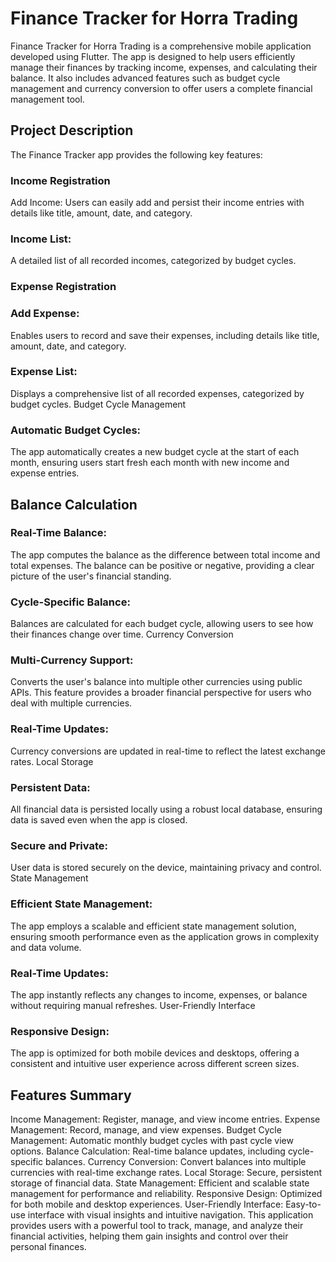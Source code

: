 # Finance Tracker for Horra Trading
Finance Tracker for Horra Trading is a comprehensive mobile application developed using Flutter. The app is designed to help users efficiently manage their finances by tracking income, expenses, and calculating their balance. It also includes advanced features such as budget cycle management and currency conversion to offer users a complete financial management tool.

## Project Description
The Finance Tracker app provides the following key features:

### Income Registration
Add Income: Users can easily add and persist their income entries with details like title, amount, date, and category.
### Income List: 
A detailed list of all recorded incomes, categorized by budget cycles.
### Expense Registration
### Add Expense: 
Enables users to record and save their expenses, including details like title, amount, date, and category.
### Expense List: 
Displays a comprehensive list of all recorded expenses, categorized by budget cycles.
Budget Cycle Management
### Automatic Budget Cycles: 
The app automatically creates a new budget cycle at the start of each month, ensuring users start fresh each month with new income and expense entries.

## Balance Calculation
### Real-Time Balance: 
The app computes the balance as the difference between total income and total expenses. The balance can be positive or negative, providing a clear picture of the user's financial standing.
### Cycle-Specific Balance: 
Balances are calculated for each budget cycle, allowing users to see how their finances change over time.
Currency Conversion
### Multi-Currency Support: 
Converts the user's balance into multiple other currencies using public APIs. This feature provides a broader financial perspective for users who deal with multiple currencies.
### Real-Time Updates: 
Currency conversions are updated in real-time to reflect the latest exchange rates.
Local Storage
### Persistent Data: 
All financial data is persisted locally using a robust local database, ensuring data is saved even when the app is closed.
### Secure and Private: 
User data is stored securely on the device, maintaining privacy and control.
State Management
### Efficient State Management: 
The app employs a scalable and efficient state management solution, ensuring smooth performance even as the application grows in complexity and data volume.
### Real-Time Updates: 
The app instantly reflects any changes to income, expenses, or balance without requiring manual refreshes.
User-Friendly Interface
### Responsive Design: 
The app is optimized for both mobile devices and desktops, offering a consistent and intuitive user experience across different screen sizes.

## Features Summary
Income Management: Register, manage, and view income entries.
Expense Management: Record, manage, and view expenses.
Budget Cycle Management: Automatic monthly budget cycles with past cycle view options.
Balance Calculation: Real-time balance updates, including cycle-specific balances.
Currency Conversion: Convert balances into multiple currencies with real-time exchange rates.
Local Storage: Secure, persistent storage of financial data.
State Management: Efficient and scalable state management for performance and reliability.
Responsive Design: Optimized for both mobile and desktop experiences.
User-Friendly Interface: Easy-to-use interface with visual insights and intuitive navigation.
This application provides users with a powerful tool to track, manage, and analyze their financial activities, helping them gain insights and control over their personal finances.

